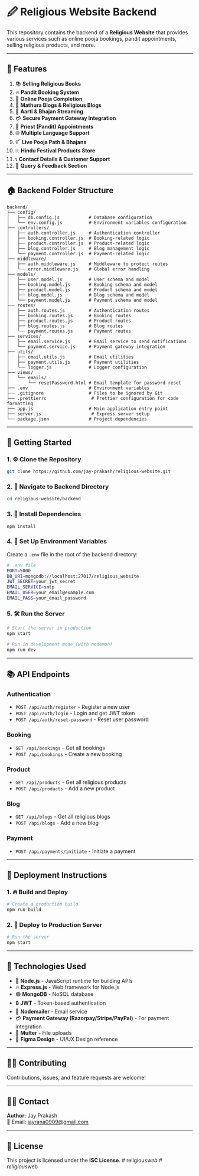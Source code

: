 
# 🖉️ Religious Website Backend

This repository contains the backend of a **Religious Website** that provides various services such as online pooja bookings, pandit appointments, selling religious products, and more.

---

## 🌟 **Features**

1. 📚 **Selling Religious Books**
2. 🔥 **Pandit Booking System**
3. 🙏 **Online Pooja Completion**
4. 🚰️ **Mathura Blogs & Religious Blogs**
5. 🎥 **Aarti & Bhajan Streaming**
6. 💳 **Secure Payment Gateway Integration**
7. 📅 **Priest (Pandit) Appointments**
8. 🌐 **Multiple Language Support**
9. 🜡️ **Live Pooja Path & Bhajans**
10. 🗉️ **Hindu Festival Products Store**
11. 📞 **Contact Details & Customer Support**
12. 💌 **Query & Feedback Section**

---

## 🏠 **Backend Folder Structure**

```
backend/
├── config/
│   ├── db.config.js           # Database configuration
│   └── env.config.js          # Environment variables configuration
├── controllers/
│   ├── auth.controller.js     # Authentication controller
│   ├── booking.controller.js  # Booking-related logic
│   ├── product.controller.js  # Product-related logic
│   ├── blog.controller.js     # Blog management logic
│   └── payment.controller.js  # Payment-related logic
├── middleware/
│   ├── auth.middleware.js     # Middleware to protect routes
│   └── error.middleware.js    # Global error handling
├── models/
│   ├── user.model.js          # User schema and model
│   ├── booking.model.js       # Booking schema and model
│   ├── product.model.js       # Product schema and model
│   ├── blog.model.js          # Blog schema and model
│   └── payment.model.js       # Payment schema and model
├── routes/
│   ├── auth.routes.js         # Authentication routes
│   ├── booking.routes.js      # Booking routes
│   ├── product.routes.js      # Product routes
│   ├── blog.routes.js         # Blog routes
│   └── payment.routes.js      # Payment routes
├── services/
│   ├── email.service.js       # Email service to send notifications
│   └── payment.service.js     # Payment gateway integration
├── utils/
│   ├── email.utils.js         # Email utilities
│   ├── payment.utils.js       # Payment utilities
│   └── logger.js              # Logger configuration
├── views/
│   └── emails/
│       └── resetPassword.html # Email template for password reset
├── .env                       # Environment variables
├── .gitignore                 # Files to be ignored by Git
├── .prettierrc                 # Prettier configuration for code formatting
├── app.js                     # Main application entry point
├── server.js                   # Express server setup
└── package.json               # Project dependencies
```

---

## 🚀 **Getting Started**

### 1. ⚙️ **Clone the Repository**

```bash
git clone https://github.com/jay-prakash/religious-website.git
```

### 2. 📁 **Navigate to Backend Directory**

```bash
cd religious-website/backend
```

### 3. 📆 **Install Dependencies**

```bash
npm install
```

### 4. 💄 **Set Up Environment Variables**

Create a `.env` file in the root of the backend directory:

```bash
# .env file
PORT=5000
DB_URI=mongodb://localhost:27017/religious_website
JWT_SECRET=your_jwt_secret
EMAIL_SERVICE=smtp
EMAIL_USER=your_email@example.com
EMAIL_PASS=your_email_password
```

### 5. 🛠️ **Run the Server**

```bash
# Start the server in production
npm start

# Run in development mode (with nodemon)
npm run dev
```

---

## 📚 **API Endpoints**

### Authentication
- `POST /api/auth/register` - Register a new user
- `POST /api/auth/login` - Login and get JWT token
- `POST /api/auth/reset-password` - Reset user password

### Booking
- `GET /api/bookings` - Get all bookings
- `POST /api/bookings` - Create a new booking

### Product
- `GET /api/products` - Get all religious products
- `POST /api/products` - Add a new product

### Blog
- `GET /api/blogs` - Get all religious blogs
- `POST /api/blogs` - Add a new blog

### Payment
- `POST /api/payments/initiate` - Initiate a payment

---

## 💼 **Deployment Instructions**

### 1. 🔥 **Build and Deploy**

```bash
# Create a production build
npm run build
```

### 2. 💄 **Deploy to Production Server**

```bash
# Run the server
npm start
```

---

## 🔩 **Technologies Used**

- 💛 **Node.js** - JavaScript runtime for building APIs
- 🔥 **Express.js** - Web framework for Node.js
- 🟢 **MongoDB** - NoSQL database
- 🔒 **JWT** - Token-based authentication
- 📧 **Nodemailer** - Email service
- 💳 **Payment Gateway (Razorpay/Stripe/PayPal)** - For payment integration
- 📑 **Multer** - File uploads
- 🎨 **Figma Design** - UI/UX Design reference

---

## 👨‍💻 **Contributing**

Contributions, issues, and feature requests are welcome!

---

## 👩‍💻 **Contact**

**Author:** Jay Prakash  
📧 Email: [jayrana0909@gmail.com](mailto:jayrana0909@gmail.com)

---

## 💜 **License**

This project is licensed under the **ISC License**.
#   r e l i g i o u s _ w e b  
 #   r e l i g i o u s _ w e b  
 
